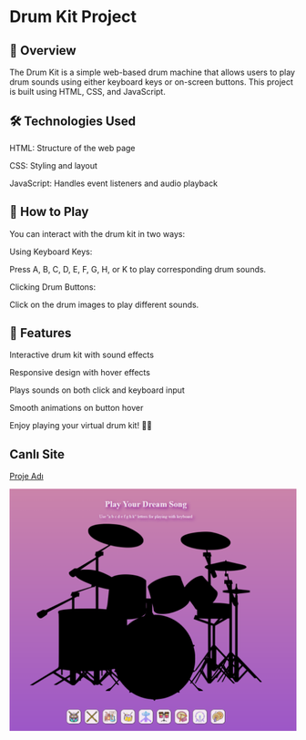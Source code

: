 # Drum Kit Project

## 🎵 Overview

The Drum Kit is a simple web-based drum machine that allows users to play drum sounds using either keyboard keys or on-screen buttons. This project is built using HTML, CSS, and JavaScript.

## 🛠 Technologies Used

HTML: Structure of the web page

CSS: Styling and layout

JavaScript: Handles event listeners and audio playback

## 🎹 How to Play

You can interact with the drum kit in two ways:

Using Keyboard Keys:

Press A, B, C, D, E, F, G, H, or K to play corresponding drum sounds.

Clicking Drum Buttons:

Click on the drum images to play different sounds.

## 📝 Features

Interactive drum kit with sound effects

Responsive design with hover effects

Plays sounds on both click and keyboard input

Smooth animations on button hover

Enjoy playing your virtual drum kit! 🥁🎶

## Canlı Site

[Proje Adı](https://github-rabiademirbag.github.io/drumKit)


![Proje Ekran Görüntüsü](images/screenshot.png)